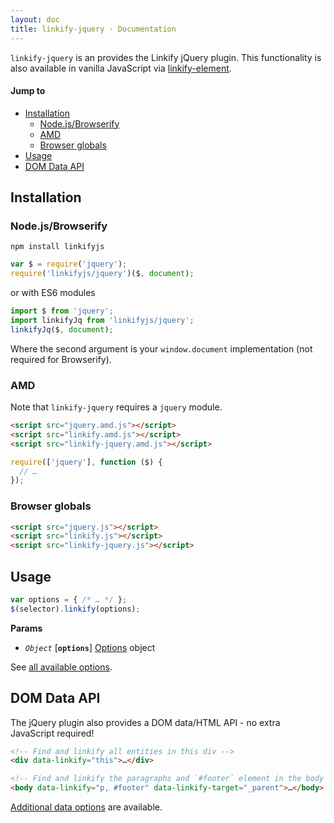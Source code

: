 ```yaml
---
layout: doc
title: linkify-jquery · Documentation
---
```


`linkify-jquery` is an provides the Linkify jQuery plugin. This functionality is
also available in vanilla JavaScript via
[linkify-element](linkify-element.html).

#### Jump to

* [Installation](#installation)
  * [Node.js/Browserify](#nodejsbrowserify)
  * [AMD](#amd)
  * [Browser globals](#browser-globals)
* [Usage](#usage)
* [DOM Data API](#dom-data-api)

## Installation

### Node.js/Browserify

```
npm install linkifyjs
```

```js
var $ = require('jquery');
require('linkifyjs/jquery')($, document);
```

or with ES6 modules

```js
import $ from 'jquery';
import linkifyJq from 'linkifyjs/jquery';
linkifyJq($, document);
```

Where the second argument is your `window.document` implementation (not required for Browserify).

### AMD

Note that `linkify-jquery` requires a `jquery` module.

```html
<script src="jquery.amd.js"></script>
<script src="linkify.amd.js"></script>
<script src="linkify-jquery.amd.js"></script>
```

```js
require(['jquery'], function ($) {
  // …
});
```

### Browser globals

```html
<script src="jquery.js"></script>
<script src="linkify.js"></script>
<script src="linkify-jquery.js"></script>
```

## Usage

```js
var options = { /* … */ };
$(selector).linkify(options);
```

**Params**

* _`Object`_ [**`options`**] [Options](options.html) object

See [all available options](options.html).

## DOM Data API

The jQuery plugin also provides a DOM data/HTML API - no extra JavaScript required!

```html
<!-- Find and linkify all entities in this div -->
<div data-linkify="this">…</div>

<!-- Find and linkify the paragraphs and `#footer` element in the body -->
<body data-linkify="p, #footer" data-linkify-target="_parent">…</body>
```

[Additional data options](options.html) are available.
